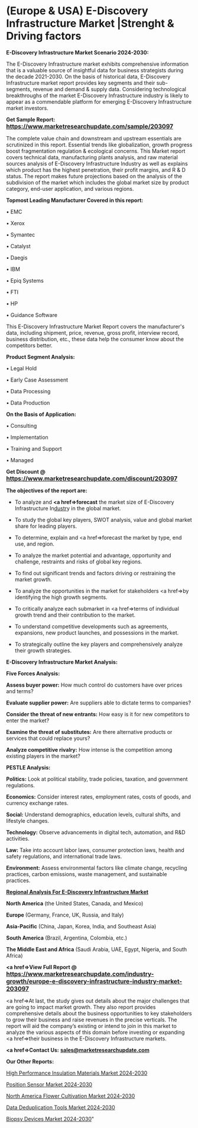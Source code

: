 # (Europe & USA) E-Discovery Infrastructure Market |Strenght & Driving factors

<strong>E-Discovery Infrastructure Market Scenario 2024-2030:</strong>

The E-Discovery Infrastructure market exhibits comprehensive information that is a valuable source of insightful data for business strategists during the decade 2021-2030. On the basis of historical data, E-Discovery Infrastructure market report provides key segments and their sub-segments, revenue and demand &amp; supply data. Considering technological breakthroughs of the market E-Discovery Infrastructure industry is likely to appear as a commendable platform for emerging E-Discovery Infrastructure market investors.

<strong>Get Sample Report: <a href=https://www.marketresearchupdate.com/sample/203097><font size=3 color=#0000ff>https://www.marketresearchupdate.com/sample/203097</font></a></strong>

The complete value chain and downstream and upstream essentials are scrutinized in this report. Essential trends like globalization, growth progress boost fragmentation regulation &amp; ecological concerns. This Market report covers technical data, manufacturing plants analysis, and raw material sources analysis of E-Discovery Infrastructure Industry as well as explains which product has the highest penetration, their profit margins, and R & D status. The report makes future projections based on the analysis of the subdivision of the market which includes the global market size by product category, end-user application, and various regions.

<strong>Topmost Leading Manufacturer Covered in this report:</strong>

• EMC

• Xerox

• Symantec

• Catalyst

• Daegis

• IBM

• Epiq Systems

• FTI

• HP

• Guidance Software

This E-Discovery Infrastructure Market Report covers the manufacturer's data, including shipment, price, revenue, gross profit, interview record, business distribution, etc., these data help the consumer know about the competitors better.

<strong>Product Segment Analysis: </strong>

• Legal Hold

• Early Case Assessment

• Data Processing

• Data Production

<strong>On the Basis of Application:</strong>

• Consulting

• Implementation

• Training and Support

• Managed

<strong>Get Discount @ <a href=https://www.marketresearchupdate.com/discount/203097><font size=3 color=#0000ff>https://www.marketresearchupdate.com/discount/203097</font></a></strong>

<strong><b>The objectives of the report are:</b></strong>

- To analyze and <strong><a href=><strong>forecast</strong></a></strong> the market size of E-Discovery Infrastructure In<a href=ASDF991299>dustr</a>y in the global market.

- To study the global key players, SWOT analysis, value and global market share for leading players.

- To determine, explain and <a href=>forecast</a> the market by type, end use, and region.

- To analyze the market potential and advantage, opportunity and challenge, restraints and risks of global key regions.

- To find out significant trends and factors driving or restraining the market growth.

- To analyze the opportunities in the market for stakeholders <a href=>by</a> identifying the high growth segments.

- To critically analyze each submarket in <a href=>terms</a> of individual growth trend and their contribution to the market.

- To understand competitive developments such as agreements, expansions, new product launches, and possessions in the market.

- To strategically outline the key players and comprehensively analyze their growth strategies.

<strong>E-Discovery Infrastructure Market Analysis:</strong>

<strong>Five Forces Analysis:</strong>

<strong>Assess buyer power:</strong> How much control do customers have over prices and terms?

<strong>Evaluate supplier power:</strong> Are suppliers able to dictate terms to companies?

<strong>Consider the threat of new entrants:</strong> How easy is it for new competitors to enter the market?

<strong>Examine the threat of substitutes:</strong> Are there alternative products or services that could replace yours?

<strong>Analyze competitive rivalry:</strong> How intense is the competition among existing players in the market?

<strong>PESTLE Analysis:</strong>

<strong>Politics:</strong> Look at political stability, trade policies, taxation, and government regulations.

<strong>Economics:</strong> Consider interest rates, employment rates, costs of goods, and currency exchange rates.

<strong>Social:</strong> Understand demographics, education levels, cultural shifts, and lifestyle changes.

<strong>Technology:</strong> Observe advancements in digital tech, automation, and R&D activities.

<strong>Law:</strong> Take into account labor laws, consumer protection laws, health and safety regulations, and international trade laws.

<strong>Environment:</strong> Assess environmental factors like climate change, recycling practices, carbon emissions, waste management, and sustainable practices.

<strong><u><b>Regional Analysis For E-Discovery Infrastructure Market</b></u></strong>

<strong><b>North America</b></strong> (the United States, Canada, and Mexico)

<strong><b>Europe </b></strong>(Germany, France, UK, Russia, and Italy)

<strong><b>Asia-Pacific</b></strong> (China, Japan, Korea, India, and Southeast Asia)

<strong><b>South America</b></strong> (Brazil, Argentina, Colombia, etc.)

<strong><b>The Middle East and Africa</b></strong> (Saudi Arabia, UAE, Egypt, Nigeria, and South Africa)

<strong><a href=>View Full Report</a> @ <a href=https://www.marketresearchupdate.com/industry-growth/europe-e-discovery-infrastructure-industry-market-203097><font size=3 color=#0000ff>https://www.marketresearchupdate.com/industry-growth/europe-e-discovery-infrastructure-industry-market-203097</font></a></strong>

<a href=>At last,</a> the study gives out details about the major challenges that are going to impact market growth. They also report provides comprehensive details about the business opportunities to key stakeholders to grow their business and raise revenues in the precise verticals. The report will aid the company’s existing or intend to join in this market to analyze the various aspects of this domain before investing or expanding <a href=>their</a> business in the E-Discovery Infrastructure markets.

<strong><a href=>Contact Us:</a></strong>
<strong>sales@marketresearchupdate.com</strong>

<strong>Our Other Reports:</strong>

<a href=https://www.linkedin.com/pulse/high-performance-insulation-materials-market-size-historical>High Performance Insulation Materials Market 2024-2030</a>

<a href=https://www.linkedin.com/pulse/position-sensor-market-analysis-segment-region>Position Sensor Market 2024-2030</a>

<a href=https://www.linkedin.com/pulse/north-america-flower-cultivation-market-size>North America Flower Cultivation Market 2024-2030</a>

<a href=https://www.linkedin.com/pulse/data-deduplication-tools-market-2023-2029-riuxf/>Data Deduplication Tools Market 2024-2030</a>

<a href=https://medium.com/@rocketsharma68/biopsy-devices-market-2023-2030-new-study-report-on-upcoming-trends-company-i-company-ii-1c4a51e87e87>Biopsy Devices Market 2024-2030</a>"

